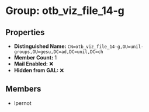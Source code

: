 # Group: otb_viz_file_14-g

## Properties

- **Distinguished Name:** `CN=otb_viz_file_14-g,OU=unil-groups,OU=gesu,DC=ad,DC=unil,DC=ch`
- **Member Count:** 1
- **Mail Enabled:** ❌
- **Hidden from GAL:** ❌

## Members

- lpernot
